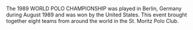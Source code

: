 The 1989 WORLD POLO CHAMPIONSHIP was played in Berlin, Germany during August 1989 and was won by the United States. This event brought together eight teams from around the world in the St. Moritz Polo Club.
